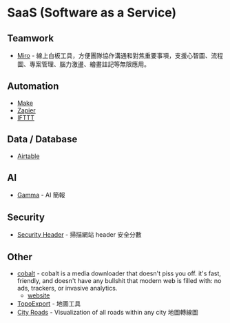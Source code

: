 # SaaS (Software as a Service)

## Teamwork

- [Miro](https://miro.com/) - 線上白板工具，方便團隊協作溝通和對焦重要事項，支援心智圖、流程圖、專案管理、腦力激盪、繪畫註記等無限應用。

## Automation

- [Make](https://www.make.com/)
- [Zapier](https://zapier.com/)
- [IFTTT](https://ifttt.com/)

## Data / Database

- [Airtable](https://www.airtable.com/)

## AI

- [Gamma](https://gamma.app/) - AI 簡報

## Security

- [Security Header](https://securityheaders.com/) - 掃描網站 header 安全分數

## Other

- [cobalt](https://github.com/imputnet/cobalt) - cobalt is a media downloader that doesn't piss you off. it's fast, friendly, and doesn't have any bullshit that modern web is filled with: no ads, trackers, or invasive analytics.
  - [website](https://cobalt.tools/)
- [TopoExport](https://topoexport.com/) - 地圖工具
- [City Roads](https://github.com/anvaka/city-roads) - Visualization of all roads within any city 地圖轉線圖
